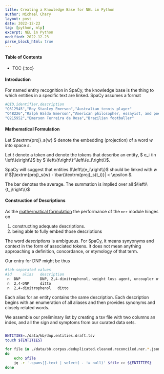 ```yaml
---
title: Creating a Knowledge Base for NEL in Python
author: Michael Chary
layout: post
date: 2022-12-23
tag: [python, nlp] 
excerpt: NEL in Python
modified: 2022-12-23
parse_block_html: true
---
```


#### Table of Contents
* TOC
{:toc}

#### Introduction
For named entity recognition in SpaCy, the knowledge base is the thing to which entities in a specific text are linked. SpaCy assumes a format 

```bash
#QID,identifier,description
"Q312545","Roy Stanley Emerson","Australian tennis player"
"Q48226","Ralph Waldo Emerson","American philosopher, essayist, and poet"
"Q215952","Emerson Ferreira da Rosa","Brazilian footballer"
```

#### Mathematical Formulation 

Let $\textrm\{proj\}\_s\{w\} $ denote the embedding (projection) of a word $w$ into space $s$. 

Let $t$ denote a token and denote the tokens that describe an entity, $ e_i \in \left\\{e\right\\}$ by $ \left\\{t\right\\}^\left\\{e_i\right\\}$.

SpaCy will suggest that entities $\left\\{e_i\right\\}$ should be linked with $w$ if $\|\textrm\{proj\}\_s\{w\} - \bar\{\textrm\{proj\}\_s\{t_i\}\}\| < \epsilon $. 

The bar denotes the average. The summation is implied over all $\left\\{t_j\right\\}$ 

#### Construction of Descriptions 
As the [mathermatical formulation](#mathematical-formulation) the performance of the `ner` module hinges on
1. constructing adequate descriptions. 
2. being able to fully embed those descriptions

The word _descriptions_ is ambiguous. For SpaCy, it means synyonyms and context in the form of associated tokens. It does not mean anything approaching a definition, concordance, or etymology of that term. 

Our entry for DNP might be thus
```bash
#tab-separated values
#id 	alias	description
 n	DNP			DNP, 2,4-dinitrophenol, weight loss agent, uncoupler of oxidative phosphorylation, phenolic, fat burner, fatburner ...	
 n  2,4-DNP     ditto
 n  2,4-dinitrophenol	ditto
```

Each alias for an entity contains the same description. 
Each description begins with an enumeration of all aliases and then provides synonyms and closely related words. 

We assemble our preliminary list by creating a tsv file with two columns an index, and all the sign and symptoms from our curated data sets. 
```bash

ENTITIES=./data/kb/dnp.entities.draft.tsv
touch ${ENTITIES}

for file in ./data/bb.corpus.deduplicated.cleaned.reconciled.ner.*.jsonl
do
	echo $file
	jq -r '.spans[].text | select( . != null)' $file >> ${ENTITIES}
done 

```


